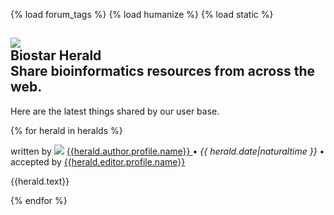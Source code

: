 {% load forum_tags %}
{% load humanize %}
{% load static %}

<div class="ui basic segment">

<h2 class="ui header">
<img src="{% static 'images/news-herald.png' %}">
<div class="content">
Biostar Herald
<div class="sub header">Share bioinformatics resources from across the web.</div>
</div>
</h2>
<p>
Here are the latest things shared by our user base.
</p>
</div>

{% for herald in heralds %}
 
<div class="ui vertical segment">

written by <img class="ui avatar image" src="{% gravatar user=herald.author size=50 %}"/>
<a href="{{ herald.author.profile.get_absolute_url }}">
{{herald.author.profile.name}}
</a>&bull; 
<em>{{ herald.date|naturaltime }}</em> &bull;
accepted by <a href="{{ herald.editor.profile.get_absolute_url }}">
 {{herald.editor.profile.name}}
</a>

<p>{{herald.text}}</p>
</div>

{% endfor %}
